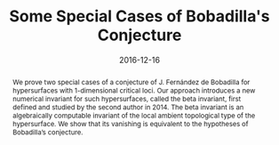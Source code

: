 ---
title: "Some Special Cases of Bobadilla's Conjecture"
authors:
  - Brian Hepler
  - David B. Massey
date: "2016-12-16"
publication_types: ["article-journal"]
publication: "*Topology and its Applications*, Vol. 217, Pages 59–69"
doi: "10.1016/j.topol.2016.12.011"
url_pdf: "https://doi.org/10.1016/j.topol.2016.12.011"
abstract: >
  We prove two special cases of a conjecture of J. Fernández de Bobadilla for hypersurfaces with 1-dimensional critical loci.

  Our approach introduces a new numerical invariant for such hypersurfaces, called the beta invariant, first defined and studied by the second author in 2014. The beta invariant is an algebraically computable invariant of the local ambient topological type of the hypersurface. We show that its vanishing is equivalent to the hypotheses of Bobadilla’s conjecture.
featured: false
projects: []
image:
  preview_only: true
---